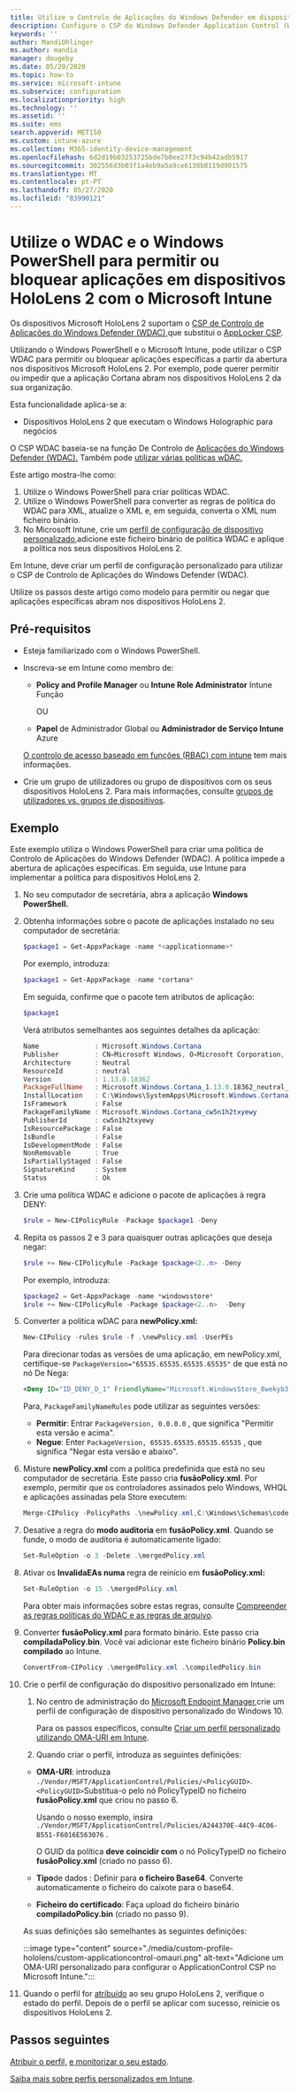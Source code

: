 ```yaml
---
title: Utilize o Controlo de Aplicações do Windows Defender em dispositivos HoloLens 2 no Microsoft Intune - Azure [ Microsoft Docs
description: Configure o CSP do Windows Defender Application Control (WDAC) para permitir ou bloquear aplicações de abertura em dispositivos HoloLens 2 no Microsoft Intune. Utilize o PowerShell e um perfil de configuração personalizado.
keywords: ''
author: MandiOhlinger
ms.author: mandia
manager: dougeby
ms.date: 05/20/2020
ms.topic: how-to
ms.service: microsoft-intune
ms.subservice: configuration
ms.localizationpriority: high
ms.technology: ''
ms.assetid: ''
ms.suite: ems
search.appverid: MET150
ms.custom: intune-azure
ms.collection: M365-identity-device-management
ms.openlocfilehash: 6d2d19b03253725bde7b0ee27f3c94b42adb5917
ms.sourcegitcommit: 302556d3b03f1a4eb9a5a9ce6138b8119d901575
ms.translationtype: MT
ms.contentlocale: pt-PT
ms.lasthandoff: 05/27/2020
ms.locfileid: "83990121"
---
```

# <a name="use-wdac-and-windows-powershell-to-allow-or-blocks-apps-on-hololens-2-devices-with-microsoft-intune"></a>Utilize o WDAC e o Windows PowerShell para permitir ou bloquear aplicações em dispositivos HoloLens 2 com o Microsoft Intune

Os dispositivos Microsoft HoloLens 2 suportam o [CSP de Controlo de Aplicações do Windows Defender (WDAC),](https://docs.microsoft.com/windows/client-management/mdm/applicationcontrol-csp)que substitui o [AppLocker CSP](https://docs.microsoft.com/windows/client-management/mdm/applocker-csp).

Utilizando o Windows PowerShell e o Microsoft Intune, pode utilizar o CSP WDAC para permitir ou bloquear aplicações específicas a partir da abertura nos dispositivos Microsoft HoloLens 2. Por exemplo, pode querer permitir ou impedir que a aplicação Cortana abram nos dispositivos HoloLens 2 da sua organização.

Esta funcionalidade aplica-se a:

- Dispositivos HoloLens 2 que executam o Windows Holographic para negócios

O CSP WDAC baseia-se na função De Controlo de [Aplicações do Windows Defender (WDAC).](https://docs.microsoft.com/windows/security/threat-protection/windows-defender-application-control/windows-defender-application-control) Também pode [utilizar várias políticas wDAC.](https://docs.microsoft.com/windows/security/threat-protection/windows-defender-application-control/deploy-multiple-windows-defender-application-control-policies)

Este artigo mostra-lhe como:

1. Utilize o Windows PowerShell para criar políticas WDAC.
2. Utilize o Windows PowerShell para converter as regras de política do WDAC para XML, atualize o XML e, em seguida, converta o XML num ficheiro binário.
3. No Microsoft Intune, crie um [perfil de configuração de dispositivo personalizado,](custom-settings-windows-holographic.md)adicione este ficheiro binário de política WDAC e aplique a política nos seus dispositivos HoloLens 2.

Em Intune, deve criar um perfil de configuração personalizado para utilizar o CSP de Controlo de Aplicações do Windows Defender (WDAC). 

Utilize os passos deste artigo como modelo para permitir ou negar que aplicações específicas abram nos dispositivos HoloLens 2.

## <a name="prerequisites"></a>Pré-requisitos

- Esteja familiarizado com o Windows PowerShell.
- Inscreva-se em Intune como membro de:

  - **Policy and Profile Manager** ou **Intune Role Administrator** Intune Função

    OU

  - **Papel** de Administrador Global ou **Administrador de Serviço Intune** Azure

  [O controlo de acesso baseado em funções (RBAC) com intune](../fundamentals/role-based-access-control.md) tem mais informações.

- Crie um grupo de utilizadores ou grupo de dispositivos com os seus dispositivos HoloLens 2. Para mais informações, consulte [grupos de utilizadores vs. grupos de dispositivos](device-profile-assign.md#user-groups-vs-device-groups).

## <a name="example"></a>Exemplo

Este exemplo utiliza o Windows PowerShell para criar uma política de Controlo de Aplicações do Windows Defender (WDAC). A política impede a abertura de aplicações específicas. Em seguida, use Intune para implementar a política para dispositivos HoloLens 2.

1. No seu computador de secretária, abra a aplicação **Windows PowerShell.**
2. Obtenha informações sobre o pacote de aplicações instalado no seu computador de secretária:

    ```powershell
    $package1 = Get-AppxPackage -name *<applicationname>*
    ```

    Por exemplo, introduza: 

    ```powershell
    $package1 = Get-AppxPackage -name *cortana*
    ```

    Em seguida, confirme que o pacote tem atributos de aplicação:

    ```powershell
    $package1
    ```

    Verá atributos semelhantes aos seguintes detalhes da aplicação:

    ```powershell
    Name              : Microsoft.Windows.Cortana
    Publisher         : CN=Microsoft Windows, O=Microsoft Corporation, L=Redmond, S=Washington, C=US
    Architecture      : Neutral
    ResourceId        : neutral
    Version           : 1.13.0.18362
    PackageFullName   : Microsoft.Windows.Cortana_1.13.0.18362_neutral_neutral_cw5n1h2txyewy
    InstallLocation   : C:\Windows\SystemApps\Microsoft.Windows.Cortana_cw5n1h2txyewy
    IsFramework       : False
    PackageFamilyName : Microsoft.Windows.Cortana_cw5n1h2txyewy
    PublisherId       : cw5n1h2txyewy
    IsResourcePackage : False
    IsBundle          : False
    IsDevelopmentMode : False
    NonRemovable      : True
    IsPartiallyStaged : False
    SignatureKind     : System
    Status            : Ok
    ```

3. Crie uma política WDAC e adicione o pacote de aplicações à regra DENY:

    ```powershell
    $rule = New-CIPolicyRule -Package $package1 -Deny
    ```

4. Repita os passos 2 e 3 para quaisquer outras aplicações que deseja negar:

    ```powershell
    $rule += New-CIPolicyRule -Package $package<2..n> -Deny
    ```

    Por exemplo, introduza: 

    ```powershell
    $package2 = Get-AppxPackage -name *windowsstore*
    $rule += New-CIPolicyRule -Package $package<2..n>  -Deny
    ```

5. Converter a política wDAC para **newPolicy.xml:**

    ```powershell
    New-CIPolicy -rules $rule -f .\newPolicy.xml -UserPEs
    ```

    Para direcionar todas as versões de uma aplicação, em newPolicy.xml, certifique-se `PackageVersion="65535.65535.65535.65535"` de que está no nó De Nega:

    ```xml
    <Deny ID="ID_DENY_D_1" FriendlyName="Microsoft.WindowsStore_8wekyb3d8bbwe FileRule" PackageFamilyName="Microsoft.WindowsStore_8wekyb3d8bbwe" PackageVersion="65535.65535.65535.65535" />
    ```

    Para, `PackageFamilyNameRules` pode utilizar as seguintes versões:

    - **Permitir**: Entrar `PackageVersion, 0.0.0.0` , que significa "Permitir esta versão e acima".
    - **Negue**: Enter `PackageVersion, 65535.65535.65535.65535` , que significa "Negar esta versão e abaixo".

6. Misture **newPolicy.xml** com a política predefinida que está no seu computador de secretária. Este passo cria **fusãoPolicy.xml**. Por exemplo, permitir que os controladores assinados pelo Windows, WHQL e aplicações assinadas pela Store executem:

    ```powershell
    Merge-CIPolicy -PolicyPaths .\newPolicy.xml,C:\Windows\Schemas\codeintegrity\examplepolicies\DefaultWindows_Audit.xml -o mergedPolicy.xml
    ```

7. Desative a regra do **modo auditoria** em **fusãoPolicy.xml**. Quando se funde, o modo de auditoria é automaticamente ligado:

    ```powershell
    Set-RuleOption -o 3 -Delete .\mergedPolicy.xml
    ```

8. Ativar os **InvalidaEAs numa** regra de reinício em **fusãoPolicy.xml:**

    ```powershell
    Set-RuleOption -o 15 .\mergedPolicy.xml
    ```

    Para obter mais informações sobre estas regras, consulte [Compreender as regras políticas do WDAC e as regras de arquivo](https://docs.microsoft.com/windows/security/threat-protection/windows-defender-application-control/select-types-of-rules-to-create).

9. Converter **fusãoPolicy.xml** para formato binário. Este passo cria **compiladaPolicy.bin**. Você vai adicionar este ficheiro binário **Policy.bin compilado** ao Intune.

    ```powershell
    ConvertFrom-CIPolicy .\mergedPolicy.xml .\compiledPolicy.bin
    ```

10. Crie o perfil de configuração do dispositivo personalizado em Intune:

    1. No centro de administração do [Microsoft Endpoint Manager,](https://go.microsoft.com/fwlink/?linkid=2109431)crie um perfil de configuração de dispositivo personalizado do Windows 10.

        Para os passos específicos, consulte [Criar um perfil personalizado utilizando OMA-URI em Intune](custom-settings-configure.md).

    2. Quando criar o perfil, introduza as seguintes definições:

      - **OMA-URI**: introduza `./Vendor/MSFT/ApplicationControl/Policies/<PolicyGUID>`. `<PolicyGUID>`Substitua-o pelo nó PolicyTypeID no ficheiro **fusãoPolicy.xml** que criou no passo 6.

        Usando o nosso exemplo, insira `./Vendor/MSFT/ApplicationControl/Policies/A244370E-44C9-4C06-B551-F6016E563076` .

        O GUID da política **deve coincidir com** o nó PolicyTypeID no ficheiro **fusãoPolicy.xml** (criado no passo 6).

      - **Tipo**de dados : Definir para **o ficheiro Base64**. Converte automaticamente o ficheiro do caixote para o base64.
      - **Ficheiro do certificado**: Faça upload do ficheiro binário **compiladoPolicy.bin** (criado no passo 9).

      As suas definições são semelhantes às seguintes definições:

      :::image type="content" source="./media/custom-profile-hololens/custom-applicationcontrol-omauri.png" alt-text="Adicione um OMA-URI personalizado para configurar o ApplicationControl CSP no Microsoft Intune.":::

11. Quando o perfil for [atribuído](device-profile-assign.md) ao seu grupo HoloLens 2, verifique o estado do perfil. Depois de o perfil se aplicar com sucesso, reinicie os dispositivos HoloLens 2.

## <a name="next-steps"></a>Passos seguintes

[Atribuir o perfil,](device-profile-assign.md) [e monitorizar o seu estado](device-profile-monitor.md).

[Saiba mais sobre perfis personalizados em Intune](custom-settings-configure.md).

